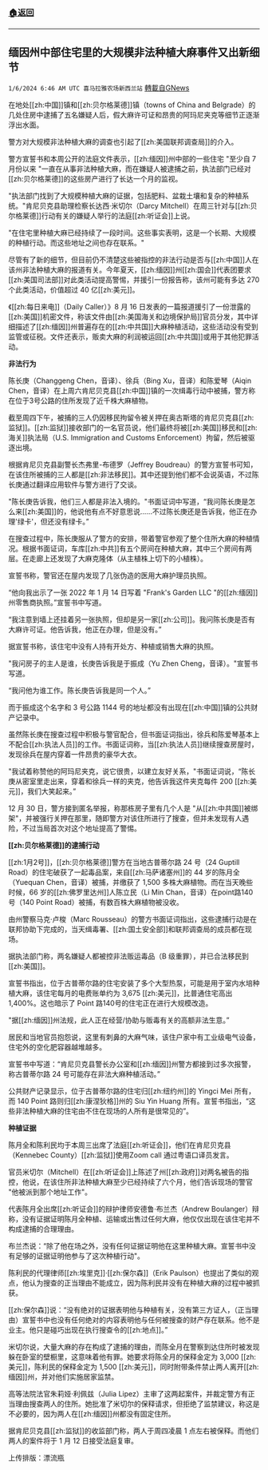###  [:house:返回](README.md)
---


## 缅因州中部住宅里的大规模非法种植大麻事件又出新细节
`1/6/2024 6:46 AM UTC 喜马拉雅农场新西兰站` [轉載自GNews](https://gnews.org/articles/2190085)

在地处[[zh:中国]]镇和[[zh:贝尔格莱德]]镇（towns of China and Belgrade）的几处住房中逮捕了五名嫌疑人后，假大麻许可证和昂贵的阿玛尼夹克等细节正逐渐浮出水面。

警方对大规模非法种植大麻的调查也引起了[[zh:美国联邦调查局]]的介入。

警方宣誓书和本周公开的法庭文件表示，[[zh:缅因]]州中部的一些住宅 "至少自 7 月份以来 "一直在从事非法种植大麻，而在嫌疑人被逮捕之前，执法部门已经对[[zh:贝尔格莱德]]的这些房产进行了长达一个月的监视。

"执法部门找到了大规模种植大麻的证据，包括肥料、盆栽土壤和复杂的种植系统。"肯尼贝克县助理检察长达西·米切尔（Darcy Mitchell）在周三针对与[[zh:贝尔格莱德]]行动有关的嫌疑人举行的法庭[[zh:听证会]]上说。

"在住宅里种植大麻已经持续了一段时间。这些事实表明，这是一个长期、大规模的种植行动。而这些地址之间也存在联系。"

尽管有了新的细节，但目前仍不清楚这些被指控的非法行动是否与[[zh:中国]]人在该州非法种植大麻的报道有关。今年夏天，[[zh:缅因]]州[[zh:国会]]代表团要求[[zh:美国司法部]]对此类活动提高警惕，并援引一份报告称，该州可能有多达 270 个此类活动，价值超过 40 亿[[zh:美元]]。

《[[zh:每日来电]]（Daily Caller）》8 月 16 日发表的一篇报道援引了一份泄露的[[zh:美国]]机密文件，称该文件由[[zh:美国海关和边境保护局]]官员分发，其中详细描述了[[zh:缅因]]州普遍存在的[[zh:中共国]]大麻种植活动，这些活动没有受到监管或征税。文件还表示，贩卖大麻的利润被运回[[zh:中共国]]或用于其他犯罪活动。

**非法行为**

陈长庚（Changgeng Chen，音译）、徐兵（Bing Xu，音译）和陈爱琴（Aiqin Chen，音译）在上周六肯尼贝克县[[zh:中国]]镇的一次缉毒行动中被捕，警方称在位于3号公路的住所发现了近千株大麻植物。

截至周四下午，被捕的三人仍因移民拘留令被关押在奥古斯塔的肯尼贝克县[[zh:监狱]]。[[zh:监狱]]接收部门的一名官员说，他们最终将被[[zh:美国]]移民和[[zh:海关]]执法局（U.S. Immigration and Customs Enforcement）拘留，然后被驱逐出境。

根据肯尼贝克县副警长杰弗里\-布德罗（Jeffrey Boudreau）的警方宣誓书可知，在该住所被捕的三人都是[[zh:非法移民]]。其中还提到他们都不会说英语，不过陈长庚通过翻译应用软件与警方进行了交谈。

"陈长庚告诉我，他们三人都是非法入境的。"书面证词中写道，“我问陈长庚是怎么来[[zh:美国]]的，他说他有点不好意思说......不过陈长庚还是告诉我，他正在办理'绿卡'，但还没有绿卡。”

在搜查过程中，陈长庚服从了警方的安排，带着警官参观了整个住所大麻的种植情况。根据书面证词，车库[[zh:中共]]有五个房间在种植大麻，其中三个房间有两层。在走廊上还发现了大麻克隆体（从主植株上切下的小植株）。

宣誓书称，警官还在屋内发现了几张伪造的医用大麻护理员执照。

“他向我出示了一张 2022 年 1 月 14 日写着 "Frank's Garden LLC "的[[zh:缅因]]州零售商执照。”宣誓书中写道。

“我注意到墙上还挂着另一张执照，但却是另一家[[zh:公司]]。我问陈长庚是否有大麻许可证。他告诉我，他正在办理，但是没有。”

据宣誓书称，该住宅中没有人持有开处方、种植或销售大麻的执照。

"我问房子的主人是谁，长庚告诉我是于振成（Yu Zhen Cheng，音译）。"宣誓书写道。

“我问他为谁工作。陈长庚告诉我是同一个人。”

而于振成这个名字和 3 号公路 1144 号的地址都没有出现在[[zh:中国]]镇的公共财产记录中。

虽然陈长庚在搜查过程中积极与警官配合，但书面证词指出，徐兵和陈爱琴基本上不配合[[zh:执法人员]]的工作。书面证词称，当[[zh:执法人员]]继续搜查房屋时，发现徐兵在屋内穿着一件昂贵的豪华大衣。

"我试着称赞他的阿玛尼夹克，说它很贵，以建立友好关系，"书面证词说，“陈长庚从密室里走出来，穿着和徐兵一样的夹克，他告诉我这件夹克每件 200 [[zh:美元]]，我们大笑起来。”

12 月 30 日，警方接到匿名举报，称那栋房子里有几个人是 "从[[zh:中共国]]被绑架"，并被强行关押在那里，随即警方对该住所进行了搜查，但并未发现有人遇险，不过当局首次对这个地址提高了警惕。

**[[zh:贝尔格莱德]]的逮捕行动**

[[zh:1月2号]]，[[zh:贝尔格莱德]]警方在当地古普蒂尔路 24 号（24 Guptill Road）的住宅破获了一起毒品案，来自[[zh:马萨诸塞州]]的 44 岁的陈月全（Yuequan Chen，音译）被捕，并缴获了 1,500 多株大麻植物。而在当天晚些时候，66 岁的[[zh:佛罗里达州]]人陈立民（Li Min Chan，音译）在point路140号（140 Point Road）被捕，有数百株大麻植物被没收。

由州警察马克·卢梭（Marc Rousseau）的警方书面证词指出，这些逮捕行动是在联邦协助下完成的，当天缉毒署、[[zh:国土安全部]]和联邦调查局的成员都在现场。

据执法部门称，两名嫌疑人都被控非法贩运毒品（B 级重罪），并已合法移民到[[zh:美国]]。

宣誓书指出，位于古普蒂尔路的住宅安装了多个大型热泵，可能是用于室内水培种植大麻，该住宅每月的电费账单约为 3,675 [[zh:美元]]，比普通住宅高出 1,400%。这也暗示了 Point 路140号的住宅正在进行大规模改造。

"据[[zh:缅因]]州法规，此人正在经营/协助与贩毒有关的高额非法生意。”

居民和当地官员抱怨说，这里有刺鼻的大麻气味，该住户家中有工业级电气设备，住宅外的空化肥容器越堆越多。

宣誓书中写道：“肯尼贝克县警长办公室和[[zh:缅因]]州警方都接到过多次报警，称古普蒂尔路 24 号可能存在非法大麻种植活动。”

公共财产记录显示，位于古普蒂尔路的住宅归[[zh:纽约州]]的 Yingci Mei 所有，而 140 Point 路则归[[zh:康涅狄格]]州的 Siu Yin Huang 所有。宣誓书指出，“这些非法种植大麻的住宅由不住在现场的人所有是很常见的”。

**种植证据**

陈月全和陈利民均于本周三出席了法庭[[zh:听证会]]，他们在肯尼贝克县（Kennebec County）[[zh:监狱]]使用Zoom call 通过粤语口译员发言。

官员米切尔（Mitchell）在[[zh:听证会]]上陈述了州[[zh:政府]]对两名被告的指控，他说，在该住所非法种植大麻至少已经持续了六个月，他们告诉现场的警官 "他被派到那个地址工作"。

代表陈月全出席[[zh:听证会]]的辩护律师安德鲁·布兰杰（Andrew Boulanger）辩称，没有证据证明陈月全种植、运输或出售过任何大麻，他仅仅出现在该住宅并不构成逮捕的合理理由。

布兰杰说：“除了他在场之外，没有任何证据证明他在这里种植大麻。宣誓书中没有足够的证据证明他参与了这次种植行动"。

陈利民的代理律师[[zh:埃里克]]·[[zh:保尔森]]（Erik Paulson）也提出了类似的观点，他认为搜查的正当理由不能成立，因为陈利民并没有在种植大麻的过程中被抓获。

[[zh:保尔森]]说：“没有绝对的证据表明他与种植有关，没有第三方证人，（正当理由）宣誓书中也没有任何绝对的内容表明他与任何被搜查的财产存在联系。他不是业主。他只是碰巧出现在执行搜查令的[[zh:地点]]。”

米切尔说，大量大麻的存在构成了逮捕的理由，而陈全月在警察到达住所时被发现躲在卧室的壁橱里，这意味着他有罪。她要求将陈全月的保释金定为 3,000 [[zh:美元]]，陈利民的保释金定为 1,500 [[zh:美元]]，同时附带条件禁止两人离开[[zh:缅因]]州，并对他们实施居家监禁。

高等法院法官朱莉娅·利佩兹（Julia Lipez）主审了这两起案件，并裁定警方有正当理由搜查两人的住所。她批准了米切尔的保释请求，但拒绝了监禁建议，称这是不必要的，因为两人在[[zh:缅因]]州都没有固定住所。

据肯尼贝克县[[zh:监狱]]的收监部门称，两人于周四凌晨 1 点左右被保释。而他们两人的案件将于 1 月 12 日接受法庭复审。

上传排版：漂流瓶
